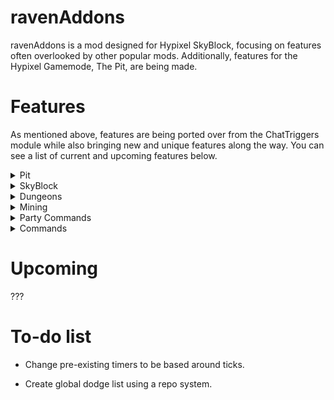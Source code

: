 # ravenAddons

ravenAddons is a mod designed for Hypixel SkyBlock, focusing on features often overlooked by other popular mods.
Additionally, features for the Hypixel Gamemode, The Pit, are being made.

# Features

As mentioned above, features are being ported over from the ChatTriggers module while also bringing new and unique
features along the way. You can see a list of current and upcoming features below.

<details>
<summary>Pit</summary>

## Pit

- Care Package Highlighter

![Care Package Highlighter - Mystic Sword](https://cdn.modrinth.com/data/cached_images/a9e81c7528013f61bdd4829f40ddf3e67775f4c9.png)

</details>

<details>
<summary>SkyBlock</summary>

## SkyBlock

+ Dodge List
    - Checks if players that join through party finder are on your dodge list.
    - It allows the user to supply a reason for why you have dodged the user.
    - Users can choose the duration for how long players should be dodged for by
      using `/ra dodge tempadd <player> <duration> [reason]`
    - Has the additional option to automatically kick (and the option to announce why).

![Dodge List](https://github.com/user-attachments/assets/a6c970f7-d82b-47dd-aab8-8b31555349bb)

+ DROP Alerts
    - Select a username to annoy with your rare drops.

+ Fire Freeze Timer
    - Places a timer above an entity's head when they are frozen with a Fire Freeze Staff.
    - Additional options include announcing to party chat when a mob is frozen and a notification for when you should
      re-activate the ability of Fire Freeze Staff to freeze the mob again.

</details>

<details>
<summary>Dungeons</summary>

## Dungeons

+ Fire Freeze Timer (Floor 3)
    - You can choose if the timer should start from five to three seconds.
    - Sound customizability for when you should freeze the professor while the default sound being `random.anvil_land`.

+ Better Device Notifications
    - Replaces Hypixel's device complete titles for your username with a custom title or subtitle that you have chosen.

+ Energy Crystal Notification
    - Shows "Place Crystal" when you have an energy crystal in your inventory.

+ Leap Announce
    - Customizable leap announce.

+ Leap Sound
    - Plays note.pling when you leap to someone.

</details>

<details>
<summary>Mining</summary>

## Mining

+ Mining Ability Notifications

+ Gemstone Powder Notifications
    - Option to choose the threshold of powder.

</details>

<details>
<summary>Party Commands</summary>

## Party Commands

+ !since
    - Announces to the party how many mobs you have spawned before spawning an Inquisitor.

</details>

<details>
<summary>Commands</summary>

## Commands

+ Refill Commands related to Dungeons
    - Choose between a lot of refill commands. You can view the full list with `/ra help`.
    - `/ra ep` - Ender Pearl Refill.
    - `/ra ij` - Inflatable Jerry Refill.
    - `/ra sb` - Superboom TNT Refill.
    - `/ra sl` - Spirit Leap Refill.
    - `/ra de` - Decoy Refill.


+ Refill Commands related to Mining
    - `/ra cs` - Cobblestone Refill (Mining Routes).
    - `/ra bo` - Bob-omb Refill.

</details>

# Upcoming

???

# To-do list

+ Change pre-existing timers to be based around ticks.

+ Create global dodge list using a repo system.